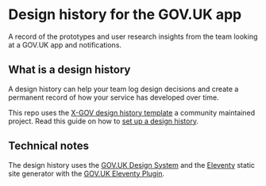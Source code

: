 # Design history for the GOV.UK app

A record of the prototypes and user research insights from the team looking at a GOV.UK app and notifications.

## What is a design history

A design history can help your team log design decisions and create a permanent record of how your service has developed over time. 

This repo uses the [X-GOV design history template](https://github.com/x-govuk/govuk-design-history-template) a community maintained project. Read this guide on how to [set up a design history](https://x-govuk.github.io/govuk-design-history/get-started/). 

## Technical notes

The design history uses the [GOV.UK Design System](https://design-system.service.gov.uk) and the [Eleventy](https://www.11ty.dev) static site generator with the [GOV.UK Eleventy Plugin](https://x-govuk.github.io/govuk-eleventy-plugin/).
